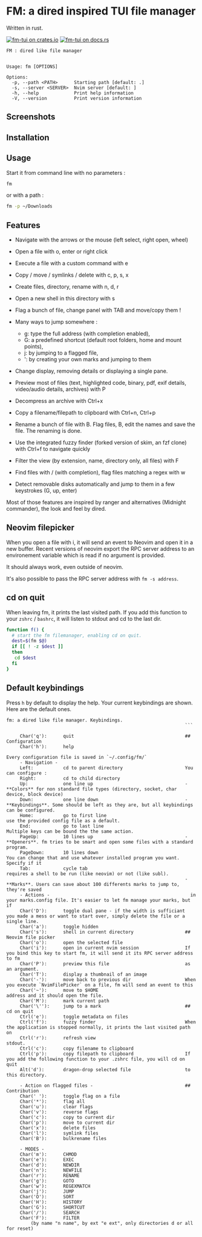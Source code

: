 # FM: a dired inspired TUI file manager

Written in rust.

[![fm-tui on crates.io][cratesio-image]][cratesio]
[![fm-tui on docs.rs](https://img.shields.io/docsrs/fm-tui/0.1.0)][docrs]

[cratesio-image]: https://img.shields.io/crates/v/fm-tui.svg
[cratesio]: https://crates.io/crates/fm-tui
[docsrs-badge]: https://img.shields.io/docsrs/fm-tui/0.1.0
[docrs]: https://docs.rs/fm-tui/0.1.0

```
FM : dired like file manager


Usage: fm [OPTIONS]

Options:
  -p, --path <PATH>      Starting path [default: .]
  -s, --server <SERVER>  Nvim server [default: ]
  -h, --help             Print help information
  -V, --version          Print version information
```

## Screenshots

## Installation

## Usage

Start it from command line with no parameters :

```sh
fm
```

or with a path :

```sh
fm -p ~/Downloads
```

## Features

- Navigate with the arrows or the mouse (left select, right open, wheel)
- Open a file with o, enter or right click
- Execute a file with a custom command with e
- Copy / move / symlinks / delete with c, p, s, x
- Create files, directory, rename with n, d, r
- Open a new shell in this directory with s
- Flag a bunch of file, change panel with TAB and move/copy them !
- Many ways to jump somewhere :

  - g: type the full address (with completion enabled),
  - G: a predefined shortcut (default root folders, home and mount points),
  - j: by jumping to a flagged file,
  - ': by creating your own marks and jumping to them

- Change display, removing details or displaying a single pane.
- Preview most of files (text, highlighted code, binary, pdf, exif details, video/audio details, archives) with P
- Decompress an archive with Ctrl+x
- Copy a filename/filepath to clipboard with Ctrl+n, Ctrl+p
- Rename a bunch of file with B. Flag files, B, edit the names and save the file. The renaming is done.
- Use the integrated fuzzy finder (forked version of skim, an fzf clone) with Ctrl+f to navigate quickly
- Filter the view (by extension, name, directory only, all files) with F
- Find files with / (with completion), flag files matching a regex with w
- Detect removable disks automatically and jump to them in a few keystrokes (G, up, enter)

Most of those features are inspired by ranger and alternatives (Midnight commander), the look and feel by dired.

## Neovim filepicker

When you open a file with i, it will send an event to Neovim and open it in a new buffer.
Recent versions of neovim export the RPC server address to an environement variable which is read if no argument
is provided.

It should always work, even outside of neovim.

It's also possible to pass the RPC server address with `fm -s address`.

## cd on quit

When leaving fm, it prints the last visited path.
If you add this function to your `zshrc` / `bashrc`, it will listen to stdout and cd to the last dir.

```bash
function f() {
  # start the fm filemanager, enabling cd on quit.
  dest=$(fm $@)
  if [[ ! -z $dest ]]
  then
   cd $dest
  fi
}
```

## Default keybindings

Press `h` by default to display the help.
Your current keybindings are shown. Here are the default ones.

````
fm: a dired like file manager. Keybindings.
                                                                  ```

     Char('q'):      quit                                         ## Configuration
     Char('h'):      help
                                                                  Every configuration file is saved in `~/.config/fm/`
     - Navigation -
     Left:           cd to parent directory                       You can configure :
     Right:          cd to child directory
     Up:             one line up                                  - **Colors** for non standard file types (directory, socket, char device, block device)
     Down:           one line down                                - **Keybindings**. Some should be left as they are, but all keybindings can be configured.
     Home:           go to first line                               use the provided config file as a default.
     End:            go to last line                                Multiple keys can be bound the the same action.
     PageUp:         10 lines up                                  - **Openers**. fm tries to be smart and open some files with a standard program.
     PageDown:       10 lines down                                  You can change that and use whatever installed program you want. Specify if it
     Tab:            cycle tab                                      requires a shell to be run (like neovim) or not (like subl).
                                                                  - **Marks**. Users can save about 100 differents marks to jump to, they're saved
     - Actions -                                                    in your marks.config file. It's easier to let fm manage your marks, but if
     Char('D'):      toggle dual pane - if the width is sufficiant  you made a mess or want to start over, simply delete the file or a single line.
     Char('a'):      toggle hidden
     Char('s'):      shell in current directory                   ## Neovim file picker
     Char('o'):      open the selected file
     Char('i'):      open in current nvim session                 If you bind this key to start fm, it will send it its RPC server address to fm
     Char('P'):      preview this file                            as an argument.
     Char('T'):      display a thumbnail of an image
     Char('-'):      move back to previous dir                    When you execute `NvimFilePicker` on a file, fm will send an event to this
     Char('~'):      move to $HOME                                address and it should open the file.
     Char('M'):      mark current path
     Char('\''):     jump to a mark                               ## cd on quit
     Ctrl('e'):      toggle metadata on files
     Ctrl('f'):      fuzzy finder                                 When the application is stopped normally, it prints the last visited path on
     Ctrl('r'):      refresh view                                 stdout.
     Ctrl('c'):      copy filename to clipboard
     Ctrl('p'):      copy filepath to clipboard                   If you add the following function to your .zshrc file, you will cd on quit
     Alt('d'):       dragon-drop selected file                    to this directory.

     - Action on flagged files -                                  ## Contribution
     Char(' '):      toggle flag on a file
     Char('*'):      flag all
     Char('u'):      clear flags
     Char('v'):      reverse flags
     Char('c'):      copy to current dir
     Char('p'):      move to current dir
     Char('x'):      delete files
     Char('l'):      symlink files
     Char('B'):      bulkrename files

     - MODES -
     Char('m'):      CHMOD
     Char('e'):      EXEC
     Char('d'):      NEWDIR
     Char('n'):      NEWFILE
     Char('r'):      RENAME
     Char('g'):      GOTO
     Char('w'):      REGEXMATCH
     Char('j'):      JUMP
     Char('O'):      SORT
     Char('H'):      HISTORY
     Char('G'):      SHORTCUT
     Char('/'):      SEARCH
     Char('F'):      FILTER
         (by name "n name", by ext "e ext", only directories d or all for reset)
````
